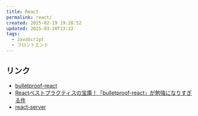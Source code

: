 ```yaml
---
title: React
permalink: react/
created: 2025-02-19 19:28:52
updated: 2025-03-20T13:22
tags:
  - JavaScript
  - フロントエンド
---
```

## リンク
- [bulletproof-react](https://github.com/alan2207/bulletproof-react)
- [Reactベストプラクティスの宝庫！「bulletproof-react」が勉強になりすぎる件](https://zenn.dev/manalink_dev/articles/bulletproof-react-is-best-architecture)
- [react-server](https://react-server.dev/)